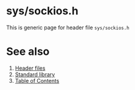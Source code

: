 # sys/sockios.h
This is generic page for header file `sys/sockios.h`
# See also
1. [Header files](../README.md)
2. [Standard library](../../README.md)
3. [Table of Contents](../../../README.md)
